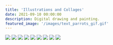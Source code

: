 ```yaml
---
title: 'Illustrations and Collages'
date: 2021-09-10 00:00:00
description: Digital drawing and painting.
featured_image: '/images/text_parrots_gif.gif'
---
```


<div class="gallery" data-columns="3">
	<img src="/images/text_parrots_gif.gif">
	<img src="/images/Icons-&-Text.jpg">
	<img src="/images/photo_collage_poppies-01.jpg">	
	<img src="/images/retro_pool.jpg">
	<img src="/images/glitch.JPG">
	<img src="/images/handsupfrog.jpg">
	<img src="/images/window-seat-small.JPG">
	<img src="/images/schoolchildren.jpg">
	<img src="/images/finch-plate-mockup.JPG">
	
</div>
